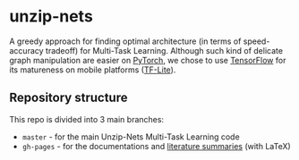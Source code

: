 # unzip-nets
A greedy approach for finding optimal architecture (in terms of speed-accuracy tradeoff) for Multi-Task Learning. Although such kind of delicate graph manipulation are easier on [PyTorch][pytorch], we chose to use [TensorFlow][tf] for its matureness on mobile platforms ([TF-Lite][lite]).

## Repository structure
This repo is divided into 3 main branches:

*  `master` - for the main Unzip-Nets Multi-Task Learning code
*  `gh-pages` - for the documentations and [literature summaries][litsum] (with LaTeX)


[litsum]: https://hav4ik.github.io/unzip-nets
[pytorch]: https://pytorch.org/
[tf]: https://www.tensorflow.org/
[lite]: https://www.tensorflow.org/lite/
